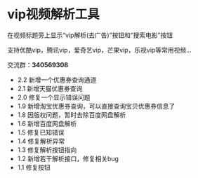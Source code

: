 # vip视频解析工具


在视频标题旁上显示“vip解析(去广告)”按钮和“搜索电影”按钮

支持优酷vip，腾讯vip，爱奇艺vip，芒果vip，乐视vip等常用视频...

交流群：**340569308**

* 2.2 新增一个优惠券查询通道
* 2.1 新增天猫优惠券查询
* 2.0 修复一个显示错误问题
* 1.9 新增淘宝优惠券查询，可以直接查询宝贝优惠券信息了
* 1.8 因版权问题，暂时去除百度网盘解析
* 1.6 新增百度网盘解析
* 1.5 修复已知错误
* 1.4 修复解析异常
* 1.3 修复解析按钮指向
* 1.2 新增若干解析接口，修复相关bug
* 1.1 修复按钮